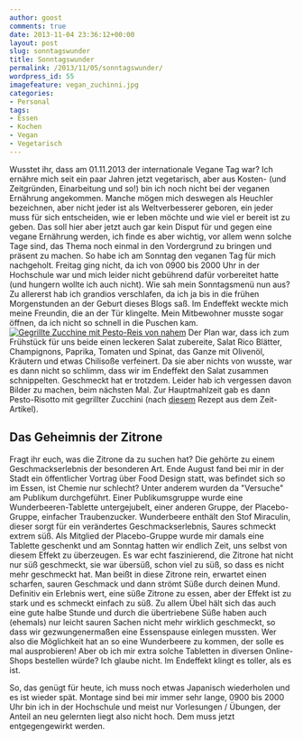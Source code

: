 ```yaml
---
author: goost
comments: true
date: 2013-11-04 23:36:12+00:00
layout: post
slug: sonntagswunder
title: Sonntagswunder
permalink: /2013/11/05/sonntagswunder/
wordpress_id: 55
imagefeature: vegan_zuchinni.jpg
categories:
- Personal
tags:
- Essen
- Kochen
- Vegan
- Vegetarisch
---
```


Wusstet ihr, dass am 01.11.2013 der internationale Vegane Tag war? Ich ernähre mich seit ein paar Jahren jetzt vegetarisch, aber aus Kosten- (und Zeitgründen, Einarbeitung und so!) bin ich noch nicht bei der veganen Ernährung angekommen. Manche mögen mich deswegen als Heuchler bezeichnen, aber nicht jeder ist als Weltverbesserer geboren, ein jeder muss für sich entscheiden, wie er leben möchte und wie viel er bereit ist zu geben. Das soll hier aber jetzt auch gar kein Disput für und gegen eine vegane Ernährung werden, ich finde es aber wichtig, vor allem wenn solche Tage sind, das Thema noch einmal in den Vordergrund zu bringen und präsent zu machen. So habe ich am Sonntag den veganen Tag für mich nachgeholt. Freitag ging nicht, da ich von 0900 bis 2000 Uhr in der Hochschule war und mich leider nicht gebührend dafür vorbereitet hatte (und hungern wollte ich auch nicht).
Wie sah mein Sonntagsmenü nun aus?<!-- more -->
Zu allererst hab ich grandios verschlafen, da ich ja bis in die frühen Morgenstunden an der Geburt dieses Blogs saß. Im Endeffekt weckte mich meine Freundin, die an der Tür klingelte. Mein Mitbewohner musste sogar öffnen, da ich nicht so schnell in die Puschen kam.[![Gegrillte Zucchine mit Pesto-Reis von nahem](http://www.pgunited.de/wp-content/uploads/2013/11/IMG_20131103_200925.jpg)](http://www.pgunited.de/wp-content/uploads/2013/11/IMG_20131103_200925.jpg)
Der Plan war, dass ich zum Frühstück für uns beide einen leckeren Salat zubereite, Salat Rico Blätter, Champignons, Paprika, Tomaten und Spinat, das Ganze mit Olivenöl, Kräutern und etwas Chilisoße verfeinert. Da sie aber nichts von wusste, war es dann nicht so schlimm, dass wir im Endeffekt den Salat zusammen schnippelten. Geschmeckt hat er trotzdem. Leider hab ich vergessen davon Bilder zu machen, beim nächsten Mal.
Zur Hauptmahlzeit gab es dann Pesto-Risotto mit gegrillter Zucchini (nach [diesem](http://www.zeit.de/lebensart/essen-trinken/2013-10/vegan-koeche-rezepte-blogs-attila-hildmann-post-punk-kitchen/seite-4) Rezept aus dem Zeit-Artikel).


## Das Geheimnis der Zitrone


Fragt ihr euch, was die Zitrone da zu suchen hat? Die gehörte zu einem Geschmackserlebnis der besonderen Art. Ende August fand bei mir in der Stadt ein öffentlicher Vortrag über Food Design statt, was befindet sich so im Essen, ist Chemie nur schlecht? Unter anderem wurden da "Versuche" am Publikum durchgeführt. Einer Publikumsgruppe wurde eine Wunderbeeren-Tablette untergejubelt, einer anderen Gruppe, der Placebo-Gruppe, einfacher Traubenzucker. Wunderbeere enthält den Stof Miraculin, dieser sorgt für ein verändertes Geschmackserlebnis, Saures schmeckt extrem süß.
Als Mitglied der Placebo-Gruppe wurde mir damals eine Tablette geschenkt und am Sonntag hatten wir endlich Zeit, uns selbst von diesem Effekt zu überzeugen. Es war echt faszinierend, die Zitrone hat nicht nur süß geschmeckt, sie war übersüß, schon viel zu süß, so dass es nicht mehr geschmeckt hat. Man beißt in diese Zitrone rein, erwartet einen scharfen, sauren Geschmack und dann strömt Süße durch deinen Mund. Definitiv ein Erlebnis wert, eine süße Zitrone zu essen, aber der Effekt ist zu stark und es schmeckt einfach zu süß. Zu allem Übel hält sich das auch eine gute halbe Stunde und durch die übertriebene Süße haben auch (ehemals) nur leicht sauren Sachen nicht mehr wirklich geschmeckt, so dass wir gezwungenermaßen eine Essenspause einlegen mussten.
Wer also die Möglichkeit hat an so eine Wunderbeere zu kommen, der solle es mal ausprobieren! Aber ob ich mir extra solche Tabletten in diversen Online-Shops bestellen würde? Ich glaube nicht. Im Endeffekt klingt es toller, als es ist.

So, das genügt für heute, ich muss noch etwas Japanisch wiederholen und es ist wieder spät. Montage sind bei mir immer sehr lange, 0900 bis 2000 Uhr bin ich in der Hochschule und meist nur Vorlesungen / Übungen, der Anteil an neu gelernten liegt also nicht hoch. Dem muss jetzt entgegengewirkt werden.
